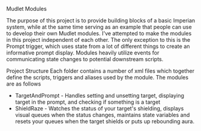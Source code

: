 Mudlet Modules

The purpose of this project is to provide building blocks of a basic Imperian system, while at the same time serving as an example that people can use to develop their own Mudlet modules.  I've attempted to make the modules in this project independent of each other.  The only exception to this is the Prompt trigger, which uses state from a lot of different things to create an informative prompt display.  Modules heavily utilize events for communicating state changes to potential downstream scripts.

Project Structure
Each folder contains a number of xml files which together define the scripts, triggers and aliases used by the module.  The modules are as follows

* TargetAndPrompt - Handles setting and unsetting target, displaying target in the prompt, and checking if something is a target
* ShieldRaze - Watches the status of your target's shielding, displays visual queues when the status changes, maintains state variables and resets your queues when the target shields or puts up rebounding aura.


